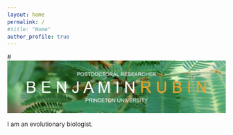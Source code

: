 ```yaml
---
layout: home
permalink: /
#title: "Home"
author_profile: true
---
```


#![](/assets/images/Ben_banner-1024x245.jpg)

I am an evolutionary biologist.
